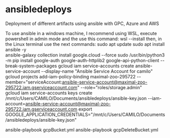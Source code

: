 # ansibledeploys
Deployment of different artifacts using ansible with GPC, Azure and AWS

To use ansible in a windows machine, I recommend using WSL, execute powershell in admin mode and the use this command:  wsl --install
then, in the Linux terminal use the next commands: 
    sudo apt update
    sudo apt install ansible -y    
    ansible-galaxy collection install google.cloud --force
    sudo /usr/bin/python3 -m pip install google-auth google-auth-httplib2 google-api-python-client --break-system-packages
    gcloud iam service-accounts create ansible-service-account     --display-name "Ansible Service Account for camilo"
    gcloud projects add-iam-policy-binding maximal-zoo-295722     --member="serviceAccount:ansible-service-account@maximal-zoo-295722.iam.gserviceaccount.com"     --role="roles/storage.admin"    
    gcloud iam service-accounts keys create /mnt/c/Users/CAMILO/Documents/ansibledeploys/ansible-key.json     --iam-account=ansible-service-account@maximal-zoo-295722.iam.gserviceaccount.com
    export GOOGLE_APPLICATION_CREDENTIALS="/mnt/c/Users/CAMILO/Documents/ansibledeploys/ansible-key.json"

 ansible-playbook gcpBucket.yml
 ansible-playbook gcpDeleteBucket.yml

